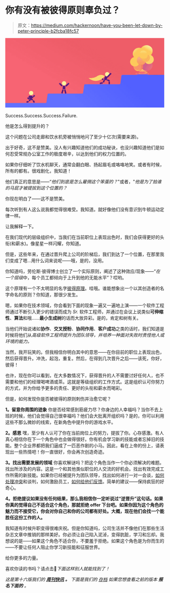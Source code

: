 # 你有没有被彼得原则辜负过？

> 原文：<https://medium.com/hackernoon/have-you-been-let-down-by-peter-principle-b2fcba18fc57>

![](img/c821fd5030d587fb507e571140372779.png)

Success.Success.Success.Failure.

他是怎么得到提升的？

这个问题在公司走廊和饮水机旁被悄悄地问了至少十亿次(需要来源)。

出于好奇，这不是赞美。没人有兴趣知道他们的成功秘诀，也没兴趣知道他们是如何忍受常规办公室工作的极度艰辛，以达到他们的权力位置的。

如果你仔细听了饮水机聊天，通常会翻白眼、扬起眉毛或咯咯地笑。或者有时候，所有的都有。很戏剧化，我知道！

他们真正的意思是——“*他们到底是怎么雇佣这个笨蛋的？*"或者，"*他是为了拍谁的马屁才被提拔到这个位置的？*

你现在明白了——这不是赞美。

每次听到有人这么说我都觉得很难受。我知道。就好像他们没有意识到牛顿运动定律一样。

让我解释一下。

在我们现代的层级组织中，当我们在当前职位上表现出色时，我们会获得更好的头衔(和薪水)。像星星一样闪耀，你知道。

但是，这些年来，在通过晋升爬上公司的阶梯后，我们到达了一个位置，在那里我们变成了嗯…用什么词来说呢——哦，是的，没用。

你知道吗，劳伦斯·彼得博士创立了一个实际原则，阐述了这种效应/现象——“*在一个层级*中，每个员工都倾向于上升到他的无能水平”？哎哟。

这个原理有一个不太明显的名字[彼得原理](https://www.amazon.com/Peter-Principle-Things-Always-Wrong/dp/0062092065)。哇哦。谁能想象出一个以其创造者的名字命名的原则？你知道，那很少发生。

嗯，如果你在技术领域，你会看到下面的现象一遍又一遍地上演——一个软件工程师通过不断引入更少的错误而成为 *Sr.* 软件工程师，并通过在会议上说类似**可伸缩性**、**算法**和哦……**最小生成树**的话而大放异彩。是的，肯定和树有关。

当他们开始说诸如**协作**、**交叉授粉**、**协同作用**、**客户成功**之类的话时，我们知道是时候将他们从*高级软件工程师提升为团队领导，并培养一种面对失败时责怪他人或环境的能力。*

当然，我开玩笑的。但我相信你明白其中的意思——在你目前的职位上表现出色，然后获得晋升。冲洗，起泡，重复。然后，在得到几次晋升之后——该死，你好，彼得！

也许，现在你可以看到，在大多数情况下，获得晋升的人不需要讨好任何人，也不需要和他们的经理喝啤酒或茶。这就是等级组织的工作方式。这是组织认可你努力的方式，并为你给予更多的责任、更好的头衔和薪水而喝彩。

但是，如何发现你是否被彼得的原则刺伤并治愈它呢？

**1。留意你周围的迹象**
你是否经常感到筋疲力尽？你身边的人幸福吗？当你不去上班的时候，他们会觉得自己很幸福吗？他们会大批离开组织吗？是的，你可以利用这些不那么微妙的线索，在新角色中提升你的游戏水平。

**2。感恩**
嘿，至少有人认可了你在当前岗位上的努力，提拔了你。心存感激。有人真心相信你在下一个角色中也会做得很好。你有机会学习新的技能或者忘掉旧的技能。整个企业界都把我们逼成了一匹恶作剧的小马。因此，看在上帝的份上，请表现出一些热情吧！你一直很好，你会再次创造奇迹。

**3。找出需要发展的领域**
你喜欢解谜吗？把这个角色当作一个你必须解决的难题。找出所涉及的内容。这是一个和其他类似职位的人交流的好机会。找出有效完成工作所需的新技能。如果你已经被提升为团队领导，找出如何进行一对一会谈，[如何处理冲突](http://blogs.quovantis.com/handling-negativity-in-the-workplace/)和谈判，如何激励员工，[如何给他们反馈](http://blogs.quovantis.com/the-art-of-giving-feedback-%F0%9F%92%AC/)。简单的建议——保持疯狂的好奇心。

**4。拒绝提议如果没有任何结果，那么我相信你一定听说过“逆晋升”这句话。如果你真的觉得自己不适合这个角色，那就拒绝 offer 下台吧。如果你因为这个角色的魅力而不接受它，你会对你自己和你的公司都有好处。大概，现在他们会找一个能胜任这份工作的人。**

我知道有时候升职变得很难庆祝。但是你知道吗，公司生活并不像他们在那些生活杂志文章中推销的那样美好。你必须让自己陷入泥淖，变得肮脏，学习和忘却。我想说的是——如果这个角色不适合你，不要羞于拒绝。如果这个角色是为你而生的——不要让任何人阻止你学习新技能和征服世界。

给你更多的力量。

喜欢你读的书吗？请点击👏*下面这样别人就能找到了！*

*这是第十六版***我们的* [***周刊快讯***](http://blogs.quovantis.com/newsletter/) ***。*** *下面是我们的* [*存档*](http://blogs.quovantis.com/newsletter/) *如果您想查看之前的版本* ***报名下面的*** *。**